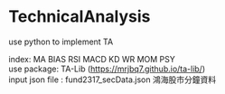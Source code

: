 # TechnicalAnalysis
use python to implement TA

index: MA BIAS RSI MACD KD WR MOM PSY
<br>
use package: TA-Lib (https://mrjbq7.github.io/ta-lib/) 
<br>
input json file : fund2317_secData.json 鴻海股市分鐘資料

